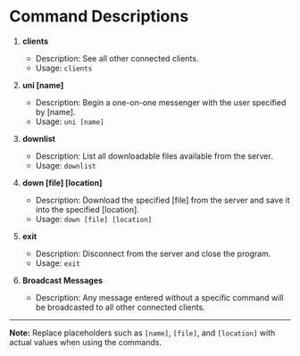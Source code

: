 # Command Descriptions

1. **clients**
    - Description: See all other connected clients.
    - Usage: `clients`

2. **uni [name]**
    - Description: Begin a one-on-one messenger with the user specified by [name].
    - Usage: `uni [name]`

3. **downlist**
    - Description: List all downloadable files available from the server.
    - Usage: `downlist`

4. **down [file] [location]**
    - Description: Download the specified [file] from the server and save it into the specified [location].
    - Usage: `down [file] [location]`

5. **exit**
    - Description: Disconnect from the server and close the program.
    - Usage: `exit`

6. **Broadcast Messages**
    - Description: Any message entered without a specific command will be broadcasted to all other connected clients.

---

**Note:** Replace placeholders such as `[name]`, `[file]`, and `[location]` with actual values when using the commands.

